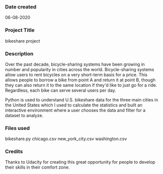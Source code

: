 ### Date created
06-08-2020

### Project Title
bikeshare project

### Description
Over the past decade, bicycle-sharing systems have been growing in number and popularity in cities across the world. Bicycle-sharing systems allow users to rent bicycles on a very short-term basis for a price. This allows people to borrow a bike from point A and return it at point B, though they can also return it to the same location if they'd like to just go for a ride. Regardless, each bike can serve several users per day.

Python is used to understand U.S. bikeshare data for the three main cities in the United States which I used to calculate the statistics and built an interactive environment where a user chooses the data and filter for a dataset to analyze.

### Files used
bikeshare.py
chicago.csv
new_york_city.csv
washington.csv

### Credits
Thanks to Udacity for creating this great opportunity for people to develop their skills in their comfort zone.

